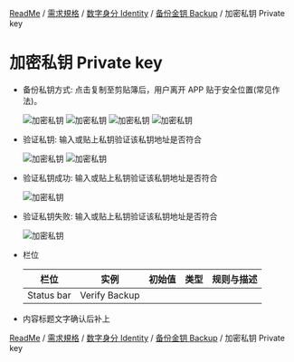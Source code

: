 [ReadMe](../README.md) / [需求規格](requirements.md) / [数字身分 Identity](identity.md) / [备份金钥 Backup](backup.md) / 加密私钥 Private key

# 加密私钥 Private key

* 备份私钥方式: 点击复制至剪贴簿后，用户离开 APP 贴于安全位置(常见作法)。

	![加密私钥](../assets/screen-verify-backup-00.png)
	![加密私钥](../assets/screen-verify-backup-01.png)
	![加密私钥](../assets/screen-verify-backup-02.png)
	![加密私钥](../assets/screen-verify-backup-03.png)

* 验证私钥: 输入或贴上私钥验证该私钥地址是否符合

	![加密私钥](../assets/screen-verify-backup-04.png)
	![加密私钥](../assets/screen-verify-backup-05.png)

* 验证私钥成功: 输入或贴上私钥验证该私钥地址是否符合

	![加密私钥](../assets/screen-verify-backup-success.png)

* 验证私钥失败: 输入或贴上私钥验证该私钥地址是否符合

	![加密私钥](../assets/screen-verify-backup-Invalid.png)

* 栏位

	栏位 | 实例 | 初始值 | 类型 | 规则与描述
	------------- | ------------- | ------------- | ------------- | -------------
	Status bar | Verify Backup | | |

* 内容标题文字确认后补上

[ReadMe](../README.md) / [需求規格](requirements.md) / [数字身分 Identity](identity.md) / [备份金钥 Backup](backup.md) / 加密私钥 Private key